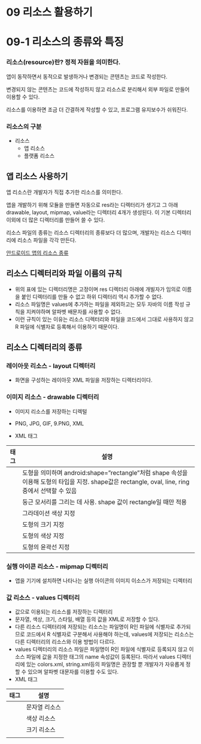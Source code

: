# 09 리소스 활용하기

# 09-1 리소스의 종류와 특징

### 리소스(resource)란? 정적 자원을 의미한다.

앱이 동작하면서 동적으로 발생하거나 변경되는 콘텐츠는 코드로 작성한다.

변경되지 않는 콘텐츠는 코드에 작성하지 않고 리소스로 분리해서 외부 파일로 만들어 이용할 수 있다.

리소스를 이용하면 조금 더 간결하게 작성할 수 있고, 프로그램 유지보수가 쉬워진다.

### 리소스의 구분

- 리소스
    - 앱 리소스
    - 플랫폼 리소스

## 앱 리소스 사용하기

앱 리소스란 개발자가 직접 추가한 리소스를 의미한다.

앱을 개발하기 위해 모듈을 만들면 자동으로 res라는 디렉터리가 생기고 그 아래 drawable, layout, mipmap, value라는 디렉터리 4개가 생성된다. 이 기본 디렉터리 이외에 더 많은 디렉터리를 만들어 쓸 수 있다.

리소스 파일의 종류는 리소스 디렉터리의 종류보다 더 많으며, 개발자는 리소스 디렉터리에 리소스 파일을 각각 만든다.

[안드로이드 앱의 리소스 종류](https://www.notion.so/d2e1d3f7a2e24609ac3c9c3d2a72048a)

## 리소스 디렉터리와 파일 이름의 규칙

- 위의 표에 있는 디렉터리명은 고정이며 res 디렉터리 아래에 개빌자가 임의로 이름을 붙인 디렉터리를 만들 수 없고 하위 디렉터리 역시 추가할 수 없다.
- 리소스 파일명은 values에 추가하는 파일을 제외하고는 모두 자바의 이름 작성 규칙을 지켜야하며 알파벳 배문자를 사용할 수 없다.
- 이런 규칙이 있는 이유는 리소스 디렉터리와 파일을 코드에서 그대로 사용하지 않고 R 파일에 식별자로 등록해서 이용하기 때문이다.

## 리소스 디렉터리의 종류

### 레이아웃 리소스 - layout 디렉터리

- 화면을 구성하는 레이아웃 XML 파일을 저장하는 디렉터리이다.

### 이미지 리소스 - drawable 디렉터리

- 이미지 리소스를 저장하는 디렉털
- PNG, JPG, GIF, 9.PNG, XML

- XML 태그

| 태그 | 설명 |
| --- | --- |
| <shape> | 도형을 의미하며 android:shape=”rectangle”처럼 shape 속성을 이용해 도형의 타입을 지정. shape값은 rectangle, oval, line, ring 중에서 선택할 수 있음 |
| <corners> | 둥근 모서리를 그리는 데 사용. shape 값이 rectangle일 때만 적용 |
| <gradient> | 그라데이션 색상 지정 |
| <size> | 도형의 크기 지정 |
| <solid> | 도형의 색상 지정 |
| <stroke> | 도형의 윤곽선 지정 |

### 실행 아이콘 리소스 - mipmap 디렉터리

- 앱을 기기에 설치하면 나타나는 실행 아이콘의 이미지 이소스가 저장되는 디렉터리

### 값 리소스 - values 디렉터리

- 값으로 이용되는 리소스를 저장하는 디렉터리
- 문자열, 색상, 크기, 스타일, 배열 등의 값을 XML로 저장할 수 있다.
- 다른 리소스 디렉터리에 저장되는 리소스는 파일명이 R인 파일에 식별자로 추가되므로 코드에서 R 식별자로 구분해서 사용해야 하는데, values에 저장되는 리소스는 다른 디렉터리의 리소스와 이용 방법이 다르다.
- values 디렉터리의 리소스 파일은 파일명이 R인 파일에 식별자로 등록되지 않고 이소스 파일에 값을 지정한 태그의 name 속성값이 등록된다. 따라서 values 디렉터리에 있는 colors.xml, string.xml등의 파일명은 권장할 뿐 개발자가 자유롭게 정할 수 있으며 알파벳 대문자를 이용할 수도 있다.
- XML 태그

| 태그 | 설명 |
| --- | --- |
| <string> | 문자열 리소스 |
| <color> | 색상 리소스 |
| <dimen> | 크기 리소스 |
| <style> | 스타일 리소스. 부에 설정되는 여러 속성을 스타일에 등록하여 한꺼번에 적용하거나 여러 뷰에 중복되는 속성을 스타일로 정의해 재사용하는 용도로 쓰임.
스타일을 정의할 때는 다른 스타일을 상속받아 재정의할 수 있음.(parent 속성 사용) |

### 사용 예

**string 리소스 파일에서 문자열 리소스 등록**

```kotlin
<resources>
	<string name="app_name">Test</string>
</resources>
```

**레이아웃 XML에서 사용**

```kotlin
<TextView>
	android:text="@string/app_neme" />
```

**코드에서 사용**

```kotlin
binding.textView.text = getString(R.string.app_name)
```

### 색상 리소스 - color 디렉터리

- 색상을 등록하는 리소스
- values의 리소스 파일에서 <color> 태그와는 무슨 차이?
    - 모든 색상을 values 디렉터리에 등록해서 사용할 수 있다. 그런데 이 리소스는 색상 하나를 리소스에 등록해 사용하는 것이다.
    - 반면 color 디렉터리의 리소스는 특정 뷰의 상태를 표현하고, 그 상태에 적용되는 색상을 등록할 때 사용한다.
    - 예를들어 버튼을 눌렀을 때와 누르지 않았을 때의 색상을 리소스로 등록 하려면 버튼의 상태에 따른 색상을 하나의 XML에 등록해 적용하면 더 편리하다. 이 때 color 디렉터리를 이용한다.
- <selector> 태그 아래에 <item> 태그를 이용해 이 리소스가 적용될 뷰의 상태와 그 생태일 때의 색상을 지정한다.

### 글꼴 리소스 - font 디렉터리

- 글꼴 리소스를 저장한다.
- TTF나 OTF 파일을 저장한 후 글꼴을 적용할 뷰에서 이용하면 됨

## 플랫폼 리소스 사용하기

- 개발자가 리소스를 따로 준비하지 않아도 이미 안드로이드 플랫폼이 제공하는 많은 리소스가 있다.
- 플랫폼 리소스는 안드로이드 스튜디오의 프로젝트 탐색 창에서 보기 옵션을 [Packages]로 설정한 후 [Libraries] 항목을 살펴보면 확인할 수 있다.
- 플랫폼 리소스도 R 파일에 등록된 식별자로 이용 가능.
- 그런데 플랫폼 리소스는 앱에 있는 리소스가 아니므로 앱의 R 파일이 아니라 android.R이라는 파일을 이용해 플랫폼 리소스를 이용할 수 있다.
- 사용 예

```kotlin
<ImageView>
	android:src="@android:drawable/alert_dark_frame" />
```

# 09-2 리소스 조건 설정

### 리소스 조건 설정이란?

- 어떤 리소스를 특정 환경에서만 적용되도록 설정하는 것
- 코드로 알고리즘을 짤 필요가 없이 이미 다양한 조건이 지정 되어있고, 적용할 조건만 설정하면 됨
- 다른 디렉터리에 같은 파일명의 리소스를 저장
    - 리소스 디렉터리 명: **리소스 종류-리소스 조건**
        - ex) mipmap-mdpi, mippap-hdpi
- 조건을 디렉터리에 명시할 때 하나의 디렉터리에 여러 조건을 지정해도 됨. 하지만 조건 순서를 꼭 지켜야 한다.

### 리소스 조건 설정의 예

- 화면 회전에 대응하기
    - 세로, 가로 방향일 때 출력할 레이아웃 XML 파일을 각각 준비해야 한다.
    - 각각의 XML을 파일을 가로용인지 세로용인지 구분해야 하는데, 이때 리소스 조건을 사용한다.
    - 가로는 layout-land 디렉터리에 저장해서 조건을 줌
    - 세로는 default
- 국제 언어 제공하기
    
    

# 09-3 폰 크기의 호환성

### 논리적인 단위 알아보기

- 기기의 크기
    - dpi(dots per inch): 1인치 안에 있는 도트의 개수

| 크기 | 설명 |
| --- | --- |
| ldpi | 저밀도 화면이며 ~ 120dpi |
| mdpi | 중밀도 화면이며 ~ 160dpi |
| hdpi | 고밀도 화면이며 ~ 240dpi |
| xhdpi | 초고밀도 화면이며 ~ 320dpi |
| xxhdpi | 초초고밀도 화면이며 ~ 480dpi |
| xxxhdpi | 초초초고밀도 화면이며 ~ 640dpi |
- 논리적인 단위

| 단위 | 설명 |
| --- | --- |
| dp(dip: density-independent pixels) | 스크린의 물리적 밀도에 기반을 둔 단위(일반 크기) |
| sp(sip: scale-independent pixels) | dp와 유사하며 글꼴 크기에 적용(글꼴 크기) |
| pt(points) | 스크린 크리의 1/72을 1pt로 함 |
| px | 픽셀 |
| mm | 밀리미터 |
| in | 인치 |

### 화면 정보 가져오기

- 안드로이드 시스템은 기본으로 크기 호환성을 지원하지만 때로는 개발자가 직접 코드에서 조정할 수도 있다. 조정하기 위해서는 크기 정보를 가져와야 한다.
- API 레벨 30 이전 버전: DisplayMetrics
- API 레벨 30 이후 버전: WindowMetrics 이용